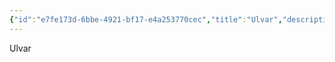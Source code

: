 ```yaml
---
{"id":"e7fe173d-6bbe-4921-bf17-e4a253770cec","title":"Ulvar","description":"Ulvar.","isActivePartyMember":false,"isAlive":false,"publish":true,"date_created":"Sunday, July 2nd 2023, 3:34:35 pm","date_modified":"Tuesday, April 16th 2024, 8:19:36 pm","cssclasses":["mado-heading"],"path":"Tabletop/Campaigns/And A Thousand Years More/Characters/Enemies/Ulvar.md","permalink":"/tabletop/campaigns/and-a-thousand-years-more/characters/enemies/ulvar/","PassFrontmatter":true}
---
```



Ulvar
